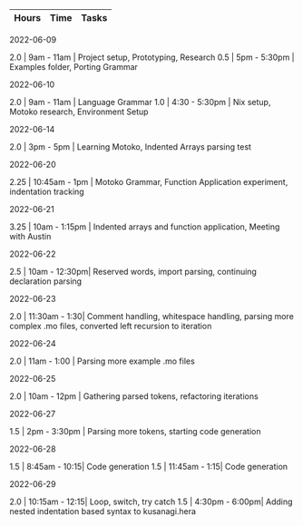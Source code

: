 | Hours | Time          | Tasks
|-------|---------------|------------------------------------------------------|

2022-06-09

  2.0   | 9am - 11am    | Project setup, Prototyping, Research
  0.5   | 5pm - 5:30pm  | Examples folder, Porting Grammar

2022-06-10

  2.0   | 9am  - 11am   | Language Grammar
  1.0   | 4:30 - 5:30pm | Nix setup, Motoko research, Environment Setup

2022-06-14

  2.0   | 3pm  - 5pm    | Learning Motoko, Indented Arrays parsing test

2022-06-20

  2.25  | 10:45am - 1pm | Motoko Grammar, Function Application experiment, indentation tracking

2022-06-21

  3.25  | 10am - 1:15pm | Indented arrays and function application, Meeting with Austin

2022-06-22

  2.5   | 10am - 12:30pm| Reserved words, import parsing, continuing declaration parsing

2022-06-23

  2.0   | 11:30am - 1:30| Comment handling, whitespace handling, parsing more complex .mo files, converted left recursion to iteration

2022-06-24

  2.0   | 11am - 1:00   | Parsing more example .mo files

2022-06-25

  2.0   | 10am - 12pm   | Gathering parsed tokens, refactoring iterations

2022-06-27

  1.5   | 2pm - 3:30pm  | Parsing more tokens, starting code generation

2022-06-28

  1.5   | 8:45am - 10:15| Code generation
  1.5   | 11:45am - 1:15| Code generation

2022-06-29

  2.0   | 10:15am - 12:15| Loop, switch, try catch
  1.5   | 4:30pm - 6:00pm| Adding nested indentation based syntax to kusanagi.hera
